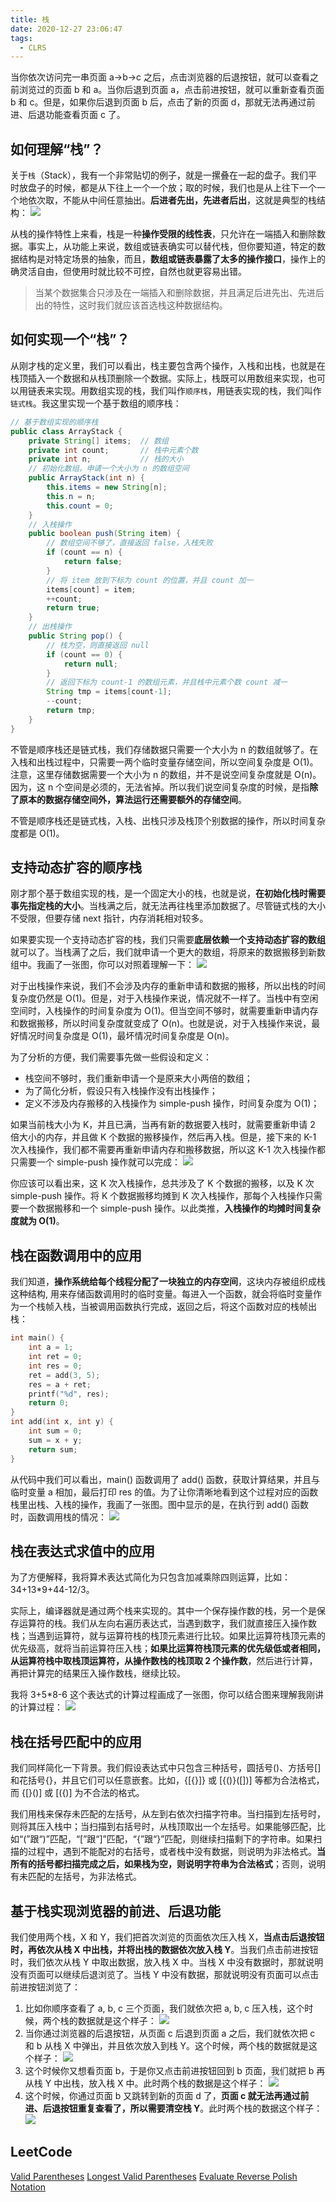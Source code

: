 ```yaml
---
title: 栈
date: 2020-12-27 23:06:47
tags:
  - CLRS
---
```

当你依次访问完一串页面 a->b->c 之后，点击浏览器的后退按钮，就可以查看之前浏览过的页面 b 和 a。当你后退到页面 a，点击前进按钮，就可以重新查看页面 b 和 c。但是，如果你后退到页面 b 后，点击了新的页面 d，那就无法再通过前进、后退功能查看页面 c 了。

## 如何理解“栈”？
关于`栈`（Stack），我有一个非常贴切的例子，就是一摞叠在一起的盘子。我们平时放盘子的时候，都是从下往上一个一个放；取的时候，我们也是从上往下一个一个地依次取，不能从中间任意抽出。**后进者先出，先进者后出**，这就是典型的栈结构：
![](https://raw.githubusercontent.com/umarellyh/mPOST/master/CLRS/geek/20.png)

从栈的操作特性上来看，栈是一种**操作受限的线性表**，只允许在一端插入和删除数据。事实上，从功能上来说，数组或链表确实可以替代栈，但你要知道，特定的数据结构是对特定场景的抽象，而且，**数组或链表暴露了太多的操作接口**，操作上的确灵活自由，但使用时就比较不可控，自然也就更容易出错。

> 当某个数据集合只涉及在一端插入和删除数据，并且满足后进先出、先进后出的特性，这时我们就应该首选栈这种数据结构。

<!--more-->
## 如何实现一个“栈”？
从刚才栈的定义里，我们可以看出，栈主要包含两个操作，入栈和出栈，也就是在栈顶插入一个数据和从栈顶删除一个数据。实际上，栈既可以用数组来实现，也可以用链表来实现。用数组实现的栈，我们叫作`顺序栈`，用链表实现的栈，我们叫作`链式栈`。我这里实现一个基于数组的顺序栈：
```java
// 基于数组实现的顺序栈
public class ArrayStack {
    private String[] items;  // 数组
    private int count;       // 栈中元素个数
    private int n;           // 栈的大小
    // 初始化数组，申请一个大小为 n 的数组空间
    public ArrayStack(int n) {
        this.items = new String[n];
        this.n = n;
        this.count = 0;
    }
    // 入栈操作
    public boolean push(String item) {
        // 数组空间不够了，直接返回 false，入栈失败
        if (count == n) {
            return false;
        }
        // 将 item 放到下标为 count 的位置，并且 count 加一
        items[count] = item;
        ++count;
        return true;
    }
    // 出栈操作
    public String pop() {
        // 栈为空，则直接返回 null
        if (count == 0) {
            return null;
        }
        // 返回下标为 count-1 的数组元素，并且栈中元素个数 count 减一
        String tmp = items[count-1];
        --count;
        return tmp;
    }
}
```

不管是顺序栈还是链式栈，我们存储数据只需要一个大小为 n 的数组就够了。在入栈和出栈过程中，只需要一两个临时变量存储空间，所以空间复杂度是 O(1)。注意，这里存储数据需要一个大小为 n 的数组，并不是说空间复杂度就是 O(n)。因为，这 n 个空间是必须的，无法省掉。所以我们说空间复杂度的时候，是指**除了原本的数据存储空间外，算法运行还需要额外的存储空间**。

不管是顺序栈还是链式栈，入栈、出栈只涉及栈顶个别数据的操作，所以时间复杂度都是 O(1)。

## 支持动态扩容的顺序栈
刚才那个基于数组实现的栈，是一个固定大小的栈，也就是说，**在初始化栈时需要事先指定栈的大小**。当栈满之后，就无法再往栈里添加数据了。尽管链式栈的大小不受限，但要存储 next 指针，内存消耗相对较多。

如果要实现一个支持动态扩容的栈，我们只需要**底层依赖一个支持动态扩容的数组**就可以了。当栈满了之后，我们就申请一个更大的数组，将原来的数据搬移到新数组中。我画了一张图，你可以对照着理解一下：
![](https://raw.githubusercontent.com/umarellyh/mPOST/master/CLRS/geek/21.png)

对于出栈操作来说，我们不会涉及内存的重新申请和数据的搬移，所以出栈的时间复杂度仍然是 O(1)。但是，对于入栈操作来说，情况就不一样了。当栈中有空闲空间时，入栈操作的时间复杂度为 O(1)。但当空间不够时，就需要重新申请内存和数据搬移，所以时间复杂度就变成了 O(n)。也就是说，对于入栈操作来说，最好情况时间复杂度是 O(1)，最坏情况时间复杂度是 O(n)。

为了分析的方便，我们需要事先做一些假设和定义：
- 栈空间不够时，我们重新申请一个是原来大小两倍的数组；
- 为了简化分析，假设只有入栈操作没有出栈操作；
- 定义不涉及内存搬移的入栈操作为 simple-push 操作，时间复杂度为 O(1)；

如果当前栈大小为 K，并且已满，当再有新的数据要入栈时，就需要重新申请 2 倍大小的内存，并且做 K 个数据的搬移操作，然后再入栈。但是，接下来的 K-1 次入栈操作，我们都不需要再重新申请内存和搬移数据，所以这 K-1 次入栈操作都只需要一个 simple-push 操作就可以完成：
![](https://raw.githubusercontent.com/umarellyh/mPOST/master/CLRS/geek/22.png)

你应该可以看出来，这 K 次入栈操作，总共涉及了 K 个数据的搬移，以及 K 次 simple-push 操作。将 K 个数据搬移均摊到 K 次入栈操作，那每个入栈操作只需要一个数据搬移和一个 simple-push 操作。以此类推，**入栈操作的均摊时间复杂度就为 O(1)**。

## 栈在函数调用中的应用
我们知道，**操作系统给每个线程分配了一块独立的内存空间**，这块内存被组织成栈这种结构, 用来存储函数调用时的临时变量。每进入一个函数，就会将临时变量作为一个栈帧入栈，当被调用函数执行完成，返回之后，将这个函数对应的栈帧出栈：
```cpp
int main() {
    int a = 1; 
    int ret = 0;
    int res = 0;
    ret = add(3, 5);
    res = a + ret;
    printf("%d", res);
    return 0;
}
int add(int x, int y) {
    int sum = 0;
    sum = x + y;
    return sum;
}
```

从代码中我们可以看出，main() 函数调用了 add() 函数，获取计算结果，并且与临时变量 a 相加，最后打印 res 的值。为了让你清晰地看到这个过程对应的函数栈里出栈、入栈的操作，我画了一张图。图中显示的是，在执行到 add() 函数时，函数调用栈的情况：
![](https://raw.githubusercontent.com/umarellyh/mPOST/master/CLRS/geek/23.png)

## 栈在表达式求值中的应用
为了方便解释，我将算术表达式简化为只包含加减乘除四则运算，比如：34+13*9+44-12/3。

实际上，编译器就是通过两个栈来实现的。其中一个保存操作数的栈，另一个是保存运算符的栈。我们从左向右遍历表达式，当遇到数字，我们就直接压入操作数栈；当遇到运算符，就与运算符栈的栈顶元素进行比较。如果比运算符栈顶元素的优先级高，就将当前运算符压入栈；**如果比运算符栈顶元素的优先级低或者相同，从运算符栈中取栈顶运算符，从操作数栈的栈顶取 2 个操作数**，然后进行计算，再把计算完的结果压入操作数栈，继续比较。

我将 3+5*8-6 这个表达式的计算过程画成了一张图，你可以结合图来理解我刚讲的计算过程：
![](https://raw.githubusercontent.com/umarellyh/mPOST/master/CLRS/geek/24.png)

## 栈在括号匹配中的应用
我们同样简化一下背景。我们假设表达式中只包含三种括号，圆括号()、方括号[\]和花括号{}，并且它们可以任意嵌套。比如，{[]()[\{\}]} 或 [\{\(\)\}\(\[])] 等都为合法格式，而 {[\}\(\)] 或 [\(\{\)] 为不合法的格式。

我们用栈来保存未匹配的左括号，从左到右依次扫描字符串。当扫描到左括号时，则将其压入栈中；当扫描到右括号时，从栈顶取出一个左括号。如果能够匹配，比如“(”跟“)”匹配，“\[”跟“]”匹配，“{”跟“}”匹配，则继续扫描剩下的字符串。如果扫描的过程中，遇到不能配对的右括号，或者栈中没有数据，则说明为非法格式。**当所有的括号都扫描完成之后，如果栈为空，则说明字符串为合法格式**；否则，说明有未匹配的左括号，为非法格式。

## 基于栈实现浏览器的前进、后退功能
我们使用两个栈，X 和 Y，我们把首次浏览的页面依次压入栈 X，**当点击后退按钮时，再依次从栈 X 中出栈，并将出栈的数据依次放入栈 Y**。当我们点击前进按钮时，我们依次从栈 Y 中取出数据，放入栈 X 中。当栈 X 中没有数据时，那就说明没有页面可以继续后退浏览了。当栈 Y 中没有数据，那就说明没有页面可以点击前进按钮浏览了：
1. 比如你顺序查看了 a, b, c 三个页面，我们就依次把 a, b, c 压入栈，这个时候，两个栈的数据就是这个样子：
![](https://raw.githubusercontent.com/umarellyh/mPOST/master/CLRS/geek/25.png)
2. 当你通过浏览器的后退按钮，从页面 c 后退到页面 a 之后，我们就依次把 c 和 b 从栈 X 中弹出，并且依次放入到栈 Y。这个时候，两个栈的数据就是这个样子：
![](https://raw.githubusercontent.com/umarellyh/mPOST/master/CLRS/geek/26.png)
3. 这个时候你又想看页面 b，于是你又点击前进按钮回到 b 页面，我们就把 b 再从栈 Y 中出栈，放入栈 X 中。此时两个栈的数据是这个样子：
![](https://raw.githubusercontent.com/umarellyh/mPOST/master/CLRS/geek/27.png)
4. 这个时候，你通过页面 b 又跳转到新的页面 d 了，**页面 c 就无法再通过前进、后退按钮重复查看了，所以需要清空栈 Y**。此时两个栈的数据这个样子：
![](https://raw.githubusercontent.com/umarellyh/mPOST/master/CLRS/geek/28.png)

## LeetCode
[Valid Parentheses](https://leetcode.com/problems/valid-parentheses/)
[Longest Valid Parentheses](https://leetcode.com/problems/longest-valid-parentheses/)
[Evaluate Reverse Polish Notation](https://leetcode.com/problems/evaluate-reverse-polish-notation/)
